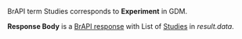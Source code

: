 
BrAPI term Studies corresponds to **Experiment** in GDM.

**Response Body** is a [BrAPI response](#brapilistresponsetemplate) with List of [Studies](#studiesresource) in *result.data*.


